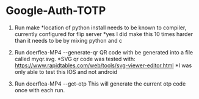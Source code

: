 # Google-Auth-TOTP

1) Run make
   *location of python install needs to be known to compiler, currently configured for flip server
   *yes I did make this 10 times harder than it needs to be by mixing python and c

2) Run doerflea-MP4 --generate-qr
   QR code with be generated into a file called myqr.svg.
   *SVG qr code was tested with: https://www.rapidtables.com/web/tools/svg-viewer-editor.html
   *I was only able to test this IOS and not android

3) Run doerflea-MP4 --get-otp
   This will generate the current otp code once with each run.
